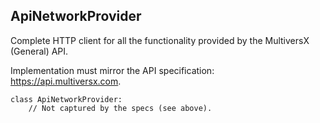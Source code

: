 ## ApiNetworkProvider

Complete HTTP client for all the functionality provided by the MultiversX (General) API.

Implementation must mirror the API specification: https://api.multiversx.com.

```
class ApiNetworkProvider:
    // Not captured by the specs (see above).
```
